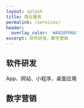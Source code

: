 ```yaml
---
layout: splash
title: 商业服务
permalink: /services/
header:
  overlay_color: '#A020F066'
excerpt: 软件研发，数字营销 
---
```


## 软件研发

App、网站、小程序、桌面应用

## 数字营销